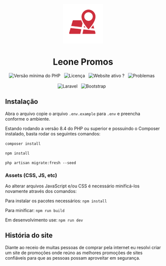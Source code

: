 <div align="center">
    <img src="https://raw.githubusercontent.com/leonetecbr/leone-promos/main/public/img/128.png" alt="Leone Promos">
    <h1>Leone Promos</h1>
    <img src="https://img.shields.io/badge/PHP->=8.4-green.svg" alt="Versão mínima do PHP"/>&nbsp;&nbsp;
    <img src="https://img.shields.io/github/license/leonetecbr/leone-promos.svg" alt="Licença"/>&nbsp;&nbsp;
    <img src="https://img.shields.io/website-up-down-green-red/https/ofertas.leone.tec.br.svg" alt="Website ativo ?"/>&nbsp;&nbsp;
    <img src="https://img.shields.io/github/issues/leonetecbr/leone-promos.svg" alt="Problemas"/>&nbsp;&nbsp;
    <br><br>
    <img src="https://img.shields.io/badge/Laravel-FF2D20?style=for-the-badge&logo=laravel&logoColor=white" alt="Laravel"/>&nbsp;&nbsp;
    <img src="https://img.shields.io/badge/Bootstrap-563D7C?style=for-the-badge&logo=bootstrap&logoColor=white" alt="Bootstrap"/>&nbsp;&nbsp;
</div>

## Instalação

Abra o arquivo copie o arquivo ```.env.example``` para ```.env``` e preencha conforme o ambiente.

Estando rodando a versão 8.4 do PHP ou superior e possuindo o Composer instalado, basta rodar os seguintes comandos:

```composer install```

```npm install```

```php artisan migrate:fresh --seed```

### Assets (CSS, JS, etc)

Ao alterar arquivos JavaScript e/ou CSS é necessário minificá-los novamente através dos comandos:

Para instalar os pacotes necessários: `npm install`

Para minificar: `npm run build`

Em desenvolvimento use: `npm run dev`

## História do site

Diante ao receio de muitas pessoas de comprar pela internet eu resolvi criar um site de promoções onde reúno as melhores
promoções de sites confiáveis para que as pessoas possam aproveitar em segurança.
